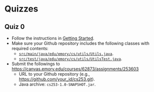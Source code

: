 # Quizzes

## Quiz 0

* Follow the instructions in [Getting Started](getting_started.md).
* Make sure your Github repository includes the following classes with required contents:
  *  [`src/main/java/edu/emory/cs/utils/Utils.java`](../src/main/java/edu/emory/cs/utils/Utils.java).
  *  [`src/test/java/edu/emory/cs/utils/UtilsTest.java`](../src/test/java/edu/emory/cs/utils/UtilsTest.java).
* Submit the followings to https://canvas.emory.edu/courses/62873/assignments/253603
  * URL to your Github repository (e.g., https://github.com/your_id/cs253.git).
  * Java archive: `cs253-1.0-SNAPSHOT.jar`.
